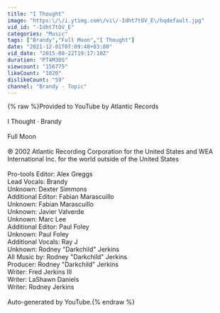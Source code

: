 ```yaml
---
title: "I Thought"
image: "https:\/\/i.ytimg.com\/vi\/-Idht7tOV_E\/hqdefault.jpg"
vid_id: "-Idht7tOV_E"
categories: "Music"
tags: ["Brandy","Full Moon","I Thought"]
date: "2021-12-01T07:09:48+03:00"
vid_date: "2015-08-22T19:17:10Z"
duration: "PT4M30S"
viewcount: "156775"
likeCount: "1020"
dislikeCount: "59"
channel: "Brandy - Topic"
---
```

{% raw %}Provided to YouTube by Atlantic Records<br /><br />I Thought · Brandy<br /><br />Full Moon<br /><br />℗ 2002 Atlantic Recording Corporation for the United States and WEA International Inc. for the world outside of the United States<br /><br />Pro-tools  Editor: Alex Greggs<br />Lead  Vocals: Brandy<br />Unknown: Dexter Simmons<br />Additional  Editor: Fabian Marascuillo<br />Unknown: Fabian Marascuillo<br />Unknown: Javier Valverde<br />Unknown: Marc Lee<br />Additional  Editor: Paul Foley<br />Unknown: Paul Foley<br />Additional  Vocals: Ray J<br />Unknown: Rodney &quot;Darkchild&quot; Jerkins<br />All  Music by: Rodney &quot;Darkchild&quot; Jerkins<br />Producer: Rodney &quot;Darkchild&quot; Jerkins<br />Writer: Fred Jerkins III<br />Writer: LaShawn Daniels<br />Writer: Rodney Jerkins<br /><br />Auto-generated by YouTube.{% endraw %}
